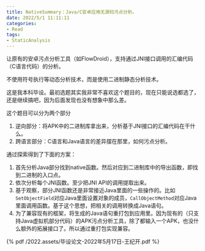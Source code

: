 ```yaml
---
title: NativeSummary：Java/C安卓应用无源码污点分析。
date: 2022/5/1 11:11:11
categories:
- Read
tags:
- StaticAnalysis
---
```


让原有的安卓污点分析工具（如FlowDroid），支持通过JNI接口调用的汇编代码（C语言代码）的分析。

不使用符号执行等动态分析技术，而是使用二进制静态分析技术。

<!-- more -->

这是我本科毕设。最初选题其实我非常不喜欢这个题目的，现在只能说选都选了，还是继续搞吧，因为后面发现也没有想象中那么差。

这个题目可以分为两个部分
1. 逆向部分：将APK中的二进制库拿出来，分析基于JNI接口的汇编代码在干什么。
2. 跨语言部分：C语言和Java语言的差异摆在那里，如何污点分析。

通过探索得到了下面的方案：

1. 首先分析Java部分找到native函数。然后对应到二进制库中的导出函数，即找到二进制的入口点。
1. 依次分析每个JNI函数。至少把JNI API的调用提取出来。
1. 基于观察，部分JNI函数还是非常接近Java里面的一些操作的。比如`SetObjectField`对应Java里面设置对象的成员，`CallObjectMethod`对应Java里面调用函数。基于这个思想，把相关的调用转换成Java语句。
1. 为了兼容现有的框架，将生成的Java语句重打包到应用里。因为现有的（只支持Java虚拟机部分代码）的APK污点分析工具，除了都输入一个APK，也没什么额外的拓展接口了。所以通过重打包实现兼容。


{% pdf /2022.assets/毕设论文-2022年5月17日-王纪开.pdf %}
